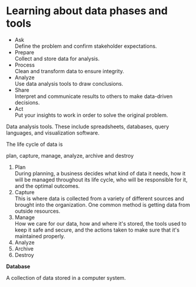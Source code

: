 <h1>Learning about data phases and tools</h1>
<ul>
  <li>Ask</li>
  Define the problem and confirm stakeholder expectations.
  <li>Prepare</li>
  Collect and store data for analysis.
  <li>Process</li>
  Clean and transform data to ensure integrity.
  <li>Analyze</li>
  Use data analysis tools to draw conclusions.
  <li>Share</li>
  Interpret and communicate results to others to make data-driven decisions.
  <li>Act</li>
  Put your insights to work in order to solve the original problem.
</ul>


<p> Data analysis tools. These include spreadsheets, databases, query languages, and visualization software.</p>


<p>The life cycle of data is</p> plan, capture, manage, analyze, archive and destroy

<ol>
  <li>Plan</li>
  During planning, a business decides what kind of data it needs, how it will be managed throughout its life cycle, who will be responsible for it, and the optimal outcomes.
  <li>Capture</li>
  This is where data is collected from a variety of different sources and brought into the organization. One common method is getting data from outside resources.
  <li>Manage</li>
   How we care for our data, how and where it's stored, the tools used to keep it safe and secure, and the actions taken to make sure that it's maintained properly.
  <li>Analyze</li>
  <li>Archive</li>
  <li>Destroy</li>
 </ol>

<p><b>Database</b>
  
  A collection of data stored in a computer system.
  </p>


